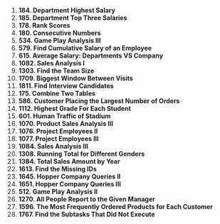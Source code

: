 1. **184. Department Highest Salary**
2. **185. Department Top Three Salaries**
3. **178. Rank Scores**
4. **180. Consecutive Numbers**
5. **534. Game Play Analysis III**
6. **579. Find Cumulative Salary of an Employee**
7. **615. Average Salary: Departments VS Company**
8. **1082. Sales Analysis I**
9. **1303. Find the Team Size**
10. **1709. Biggest Window Between Visits**
11. **1811. Find Interview Candidates**
12. **175. Combine Two Tables**
13. **586. Customer Placing the Largest Number of Orders**
14. **1112. Highest Grade For Each Student**
15. **601. Human Traffic of Stadium**
16. **1070. Product Sales Analysis III**
17. **1076. Project Employees II**
18. **1077. Project Employees III**
19. **1084. Sales Analysis III**
20. **1308. Running Total for Different Genders**
21. **1384. Total Sales Amount by Year**
22. **1613. Find the Missing IDs**
23. **1645. Hopper Company Queries II**
24. **1651. Hopper Company Queries III**
25. **512. Game Play Analysis II**
26. **1270. All People Report to the Given Manager**
27. **1596. The Most Frequently Ordered Products for Each Customer**
28. **1767. Find the Subtasks That Did Not Execute**
